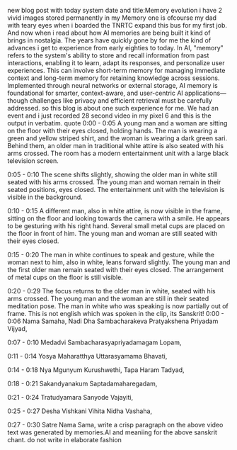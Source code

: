 new blog post with today system date and title:Memory evolution
i have 2 vivid images stored permanently in my Memory one is ofcourse my dad with teary eyes when i boarded the TNRTC expand this bus for my first job. And now when i read about how AI memories are being built it kind of brings in nostalgia. The years have quickly gone by for me the kind of advances i get to experience from early eighties to today. 
In AI, "memory" refers to the system's ability to store and recall information from past interactions, enabling it to learn, adapt its responses, and personalize user experiences. This can involve short-term memory for managing immediate context and long-term memory for retaining knowledge across sessions. Implemented through neural networks or external storage, AI memory is foundational for smarter, context-aware, and user-centric AI applications—though challenges like privacy and efficient retrieval must be carefully addressed.
so this blog is about one such experience for me. We had an event and i just recorded 28 second video in my pixel 6 and this is the output in verbatim.
quote
0:00 - 0:05
A young man and a woman are sitting on the floor with their eyes closed, holding hands. The man is wearing a green and yellow striped shirt, and the woman is wearing a dark green sari. Behind them, an older man in traditional white attire is also seated with his arms crossed. The room has a modern entertainment unit with a large black television screen.

0:05 - 0:10
The scene shifts slightly, showing the older man in white still seated with his arms crossed. The young man and woman remain in their seated positions, eyes closed. The entertainment unit with the television is visible in the background.

0:10 - 0:15
A different man, also in white attire, is now visible in the frame, sitting on the floor and looking towards the camera with a smile. He appears to be gesturing with his right hand. Several small metal cups are placed on the floor in front of him. The young man and woman are still seated with their eyes closed.

0:15 - 0:20
The man in white continues to speak and gesture, while the woman next to him, also in white, leans forward slightly. The young man and the first older man remain seated with their eyes closed. The arrangement of metal cups on the floor is still visible.

0:20 - 0:29
The focus returns to the older man in white, seated with his arms crossed. The young man and the woman are still in their seated meditation pose. The man in white who was speaking is now partially out of frame.
This is not english which was spoken in the clip, its Sanskrit! 
0:00 - 0:06
 Nama Samaha, Nadi Dha Sambacharakeva Pratyakshena Priyadam Vijyad,

0:07 - 0:10
 Medadvi Sambacharasyapriyadamagam Lopam,

0:11 - 0:14
 Yosya Maharatthya Uttarasyamama Bhavati,

0:14 - 0:18
 Nya Mgunyum Kurushwethi, Tapa Haram Tadyad,

0:18 - 0:21
 Sakandyanakum Saptadamaharegadam,

0:21 - 0:24
 Tratudyamara Sanyode Vajayiti,

0:25 - 0:27
 Desha Vishkani Vihita Nidha Vashaha,

0:27 - 0:30
 Satre Nama Sama,
write a crisp paragraph on the above video text was generated by memories.AI and meaniing for the above sanskrit chant. do not write in elaborate fashion









